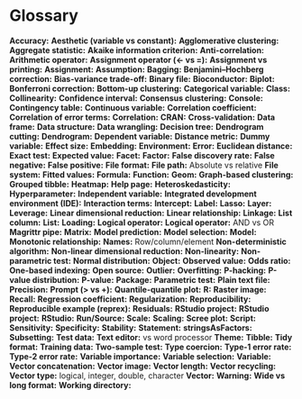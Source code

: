 # Glossary

**Accuracy:**
**Aesthetic (variable vs constant):**
**Agglomerative clustering:**
**Aggregate statistic:**
**Akaike information criterion:**
**Anti-correlation:**
**Arithmetic operator:**
**Assignment operator (<- vs =):**
**Assignment vs printing:**
**Assignment:**
**Assumption:**
**Bagging:**
**Benjamini–Hochberg correction:**
**Bias-variance trade-off:**
**Binary file:**
**Bioconductor:**
**Biplot:**
**Bonferroni correction:**
**Bottom-up clustering:**
**Categorical variable:**
**Class:**
**Collinearity:**
**Confidence interval:**
**Consensus clustering:**
**Console:**
**Contingency table:**
**Continuous variable:**
**Correlation coefficient:**
**Correlation of error terms:**
**Correlation:**
**CRAN:**
**Cross-validation:**
**Data frame:**
**Data structure:**
**Data wrangling:**
**Decision tree:**
**Dendrogram cutting:**
**Dendrogram:**
**Dependent variable:**
**Distance metric:**
**Dummy variable:**
**Effect size:**
**Embedding:**
**Environment:**
**Error:**
**Euclidean distance:**
**Exact test:**
**Expected value:**
**Facet:**
**Factor:**
**False discovery rate:**
**False negative:**
**False positive:**
**File format:**
**File path:** Absolute vs relative
**File system:**
**Fitted values:**
**Formula:**
**Function:**
**Geom:**
**Graph-based clustering:**
**Grouped tibble:**
**Heatmap:**
**Help page:**
**Heteroskedasticity:**
**Hyperparameter:**
**Independent variable:**
**Integrated development environment (IDE):**
**Interaction terms:**
**Intercept:**
**Label:**
**Lasso:**
**Layer:**
**Leverage:**
**Linear dimensional reduction:**
**Linear relationship:**
**Linkage:**
**List column:**
**List:**
**Loading:**
**Logical operator:**
**Logical operator:** AND vs OR
**Magrittr pipe:**
**Matrix:**
**Model prediction:**
**Model selection:**
**Model:**
**Monotonic relationship:**
**Names:** Row/column/element
**Non-deterministic algorithm:**
**Non-linear dimensional reduction:**
**Non-linearity:**
**Non-parametric test:**
**Normal distribution:**
**Object:**
**Observed value:**
**Odds ratio:**
**One-based indexing:**
**Open source:**
**Outlier:**
**Overfitting:**
**P-hacking:**
**P-value distribution:**
**P-value:**
**Package:**
**Parametric test:**
**Plain text file:**
**Precision:**
**Prompt (> vs +):**
**Quantile-quantile plot:**
**R:**
**Raster image:**
**Recall:**
**Regression coefficient:**
**Regularization:**
**Reproducibility:**
**Reproducible example (reprex):**
**Residuals:**
**RStudio project:**
**RStudio project:**
**RStudio:**
**Run/Source:**
**Scale:**
**Scaling:**
**Scree plot:**
**Script:**
**Sensitivity:**
**Specificity:**
**Stability:**
**Statement:**
**stringsAsFactors:**
**Subsetting:**
**Test data:**
**Text editor:** vs word processor
**Theme:**
**Tibble:**
**Tidy format:**
**Training data:**
**Two-sample test:**
**Type coercion:**
**Type-1 error rate:**
**Type-2 error rate:**
**Variable importance:**
**Variable selection:**
**Variable:**
**Vector concatenation:**
**Vector image:**
**Vector length:**
**Vector recycling:**
**Vector type:** logical, integer, double, character
**Vector:**
**Warning:**
**Wide vs long format:**
**Working directory:**
